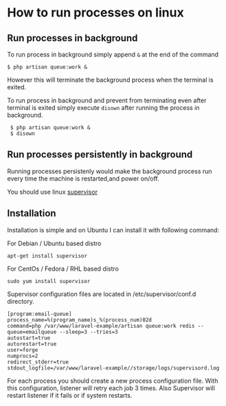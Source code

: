 # How to run processes on linux

## Run processes in background

To run process in background simply append `&` at the end of the command

    $ php artisan queue:work &

However this will terminate the background process when the terminal is exited.

To run process in background and prevent from terminating even after terminal is exited simply execute `disown` after running the process in background.

     $ php artisan queue:work &
     $ disown

## Run processes persistently in background

Running processes persistenly would make the background process run every time the machine is restarted,and power on/off.

You should use linux [supervisor](http://supervisord.org/index.html)

## Installation

Installation is simple and on Ubuntu I can install it with following command:

For Debian / Ubuntu based distro

    apt-get install supervisor

For CentOs / Fedora / RHL based distro

    sudo yum install supervisor

Supervisor configuration files are located in /etc/supervisor/conf.d directory.

    [program:email-queue]
    process_name=%(program_name)s_%(process_num)02d
    command=php /var/www/laravel-example/artisan queue:work redis --queue=emailqueue --sleep=3 --tries=3
    autostart=true
    autorestart=true
    user=forge
    numprocs=2
    redirect_stderr=true
    stdout_logfile=/var/www/laravel-example//storage/logs/supervisord.log

For each process you should create a new process configuration file. With this configuration, listener will retry each job 3 times. Also Supervisor will restart listener if it fails or if system restarts.

